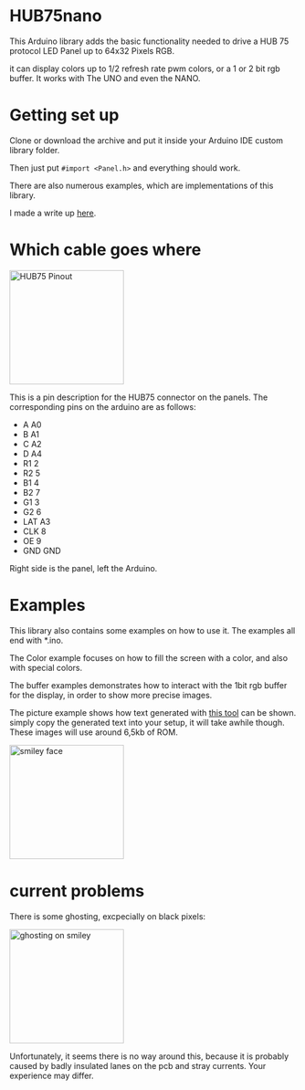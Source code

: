 # HUB75nano
This Arduino library adds the basic functionality needed to drive a HUB 75 protocol LED Panel up to 64x32 Pixels RGB.

it can display colors up to 1/2 refresh rate pwm colors, or a 1 or 2 bit rgb buffer. It works with The UNO and even the NANO.

# Getting set up
Clone or download the archive and put it inside your Arduino IDE custom library folder. 

Then just put 
	`#import <Panel.h>`
and everything should work.
	
There are also numerous examples, which are implementations of this library.

I made a write up [here](https://create.arduino.cc/projecthub/CamelCaseName/running-a-32x64-rgb-led-panel-with-only-an-arduino-nano-c19385).

# Which cable goes where
<img src="https://hackster.imgix.net/uploads/image/file/146124/DisplayPinout.jpg?auto=compress%2Cformat&w=740&h=555" alt="HUB75 Pinout" width="200"/>

This is a pin description for the HUB75 connector on the panels.
The corresponding pins on the arduino are as follows:

- A A0
- B A1
- C A2
- D A4
- R1 2
- R2 5
- B1 4
- B2 7
- G1 3
- G2 6
- LAT A3
- CLK 8
- OE 9
- GND GND

Right side is the panel, left the Arduino.

# Examples
This library also contains some examples on how to use it. The examples all end with *.ino. 

The Color example focuses on how to fill the screen with a color, and also with special colors. 

The buffer examples demonstrates how to interact with the 1bit rgb buffer for the display,
in order to show more precise images. 

The picture example shows how text generated with [this tool](https://www.github.com/CamelCaseName/pic2led) can be shown.
simply copy the generated text into your setup, it will take awhile though. These images will use around 6,5kb of ROM.

<img src="https://i.imgur.com/Zr81xNZ.jpg" alt="smiley face" width="200"/>

# current problems
There is some ghosting, excpecially on black pixels:

<img src="https://i.imgur.com/KeBjTea.jpg" alt="ghosting on smiley" width="200"/>

Unfortunately, it seems there is no way around this, because it is probably caused 
by badly insulated lanes on the pcb and stray currents. Your experience may differ.
